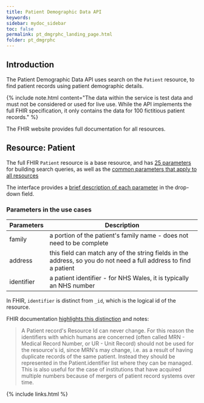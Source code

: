```yaml
---
title: Patient Demographic Data API
keywords: 
sidebar: mydoc_sidebar
toc: false
permalink: pt_dmgrphc_landing_page.html
folder: pt_dmgrphc
---
```


## Introduction 

The Patient Demographic Data API uses search on the `Patient` resource, to find patient records using patient demographic details.

{% include note.html content="The data within the service is test data and must not be considered or used for live use. While the API implements the full FHIR specification, it only contains the data for 100 fictitious patient records." %}

The FHIR website provides full documentation for all resources.

## Resource: Patient

The full FHIR `Patient` resource is a base resource, and has [25 parameters](https://www.hl7.org/fhir/STU3/patient.html) for building search queries, as well as the [common parameters that apply to all resources](https://www.hl7.org/fhir/STU3/search.html#all)

The interface provides a [brief description of each parameter](https://dhew.wales.nhs.uk/hapi-fhir-jpaserver-example/resource?serverId=home&pretty=true&resource=Patient) in the drop-down field.

### Parameters in the use cases

|Parameters | Description |
|-----|-----|
|family | a portion of the patient's family name - does not need to be complete |
|address | this field can match any of the string fields in the address, so you do not need a full address to find a patient |
|identifier | a patient identifier - for NHS Wales, it is typically an NHS number |

In FHIR, `identifier` is distinct from `_id`, which is the logical id of the resource.

FHIR documentation [highlights this distinction](https://www.hl7.org/fhir/STU3/patient.html#ids) and notes:

> A Patient record's Resource Id can never change. For this reason the identifiers with which humans are concerned (often called MRN - Medical Record Number, or UR - Unit Record) should not be used for the resource's id, since MRN's may change, i.e. as a result of having duplicate records of the same patient. Instead they should be represented in the Patient.identifier list where they can be managed. This is also useful for the case of institutions that have acquired multiple numbers because of mergers of patient record systems over time.
 

{% include links.html %}